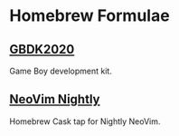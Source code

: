# Homebrew Formulae

## [GBDK2020](./docs/gbdk2020.md)

Game Boy development kit.

## [NeoVim Nightly](./docs/neovim-nightly.md)

Homebrew Cask tap for Nightly NeoVim.
